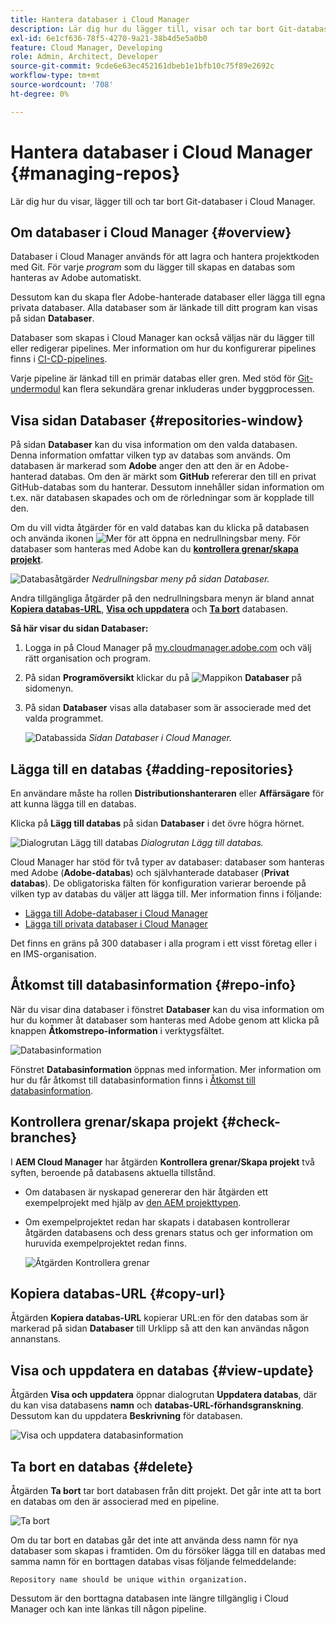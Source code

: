 ```yaml
---
title: Hantera databaser i Cloud Manager
description: Lär dig hur du lägger till, visar och tar bort Git-databaser i Cloud Manager.
exl-id: 6e1cf636-78f5-4270-9a21-38b4d5e5a0b0
feature: Cloud Manager, Developing
role: Admin, Architect, Developer
source-git-commit: 9cde6e63ec452161dbeb1e1bfb10c75f89e2692c
workflow-type: tm+mt
source-wordcount: '708'
ht-degree: 0%

---
```



# Hantera databaser i Cloud Manager {#managing-repos}

Lär dig hur du visar, lägger till och tar bort Git-databaser i Cloud Manager.

## Om databaser i Cloud Manager {#overview}

Databaser i Cloud Manager används för att lagra och hantera projektkoden med Git. För varje *program* som du lägger till skapas en databas som hanteras av Adobe automatiskt.

Dessutom kan du skapa fler Adobe-hanterade databaser eller lägga till egna privata databaser. Alla databaser som är länkade till ditt program kan visas på sidan **Databaser**.

Databaser som skapas i Cloud Manager kan också väljas när du lägger till eller redigerar pipelines. Mer information om hur du konfigurerar pipelines finns i [CI-CD-pipelines](/help/implementing/cloud-manager/configuring-pipelines/introduction-ci-cd-pipelines.md).

Varje pipeline är länkad till en primär databas eller gren. Med stöd för [Git-undermodul](git-submodules.md) kan flera sekundära grenar inkluderas under byggprocessen.

## Visa sidan Databaser {#repositories-window}

På sidan **Databaser** kan du visa information om den valda databasen. Denna information omfattar vilken typ av databas som används. Om databasen är markerad som **Adobe** anger den att den är en Adobe-hanterad databas. Om den är märkt som **GitHub** refererar den till en privat GitHub-databas som du hanterar. Dessutom innehåller sidan information om t.ex. när databasen skapades och om de rörledningar som är kopplade till den.

Om du vill vidta åtgärder för en vald databas kan du klicka på databasen och använda ikonen ![Mer](https://spectrum.adobe.com/static/icons/workflow_18/Smock_More_18_N.svg) för att öppna en nedrullningsbar meny. För databaser som hanteras med Adobe kan du **[kontrollera grenar/skapa projekt](#check-branches)**.

![Databasåtgärder](assets/repository-actions.png)
*Nedrullningsbar meny på sidan Databaser.*

Andra tillgängliga åtgärder på den nedrullningsbara menyn är bland annat **[Kopiera databas-URL](#copy-url)**, **[Visa och uppdatera](#view-update)** och **[Ta bort](#delete)** databasen.

**Så här visar du sidan Databaser:**

1. Logga in på Cloud Manager på [my.cloudmanager.adobe.com](https://my.cloudmanager.adobe.com/) och välj rätt organisation och program.

1. På sidan **Programöversikt** klickar du på ![Mappikon](https://spectrum.adobe.com/static/icons/workflow_18/Smock_Folder_18_N.svg) **Databaser** på sidomenyn.

1. På sidan **Databaser** visas alla databaser som är associerade med det valda programmet.

   ![Databassida](assets/repositories.png)
   *Sidan Databaser i Cloud Manager.*

## Lägga till en databas {#adding-repositories}

En användare måste ha rollen **Distributionshanteraren** eller **Affärsägare** för att kunna lägga till en databas.

Klicka på **Lägg till databas** på sidan **Databaser** i det övre högra hörnet.

![Dialogrutan Lägg till databas](assets/repository-add.png)
*Dialogrutan Lägg till databas.*

Cloud Manager har stöd för två typer av databaser: databaser som hanteras med Adobe (**Adobe-databas**) och självhanterade databaser (**Privat databas**). De obligatoriska fälten för konfiguration varierar beroende på vilken typ av databas du väljer att lägga till. Mer information finns i följande:

* [Lägga till Adobe-databaser i Cloud Manager](adobe-repositories.md)
* [Lägga till privata databaser i Cloud Manager](private-repositories.md)

Det finns en gräns på 300 databaser i alla program i ett visst företag eller i en IMS-organisation.

## Åtkomst till databasinformation {#repo-info}

När du visar dina databaser i fönstret **Databaser** kan du visa information om hur du kommer åt databaser som hanteras med Adobe genom att klicka på knappen **Åtkomstrepo-information** i verktygsfältet.

![Databasinformation](assets/repository-access-repo-info2.png)

Fönstret **Databasinformation** öppnas med information. Mer information om hur du får åtkomst till databasinformation finns i [Åtkomst till databasinformation](/help/implementing/cloud-manager/managing-code/accessing-repos.md).

## Kontrollera grenar/skapa projekt {#check-branches}

I **AEM Cloud Manager** har åtgärden **Kontrollera grenar/Skapa projekt** två syften, beroende på databasens aktuella tillstånd.

* Om databasen är nyskapad genererar den här åtgärden ett exempelprojekt med hjälp av [den AEM projekttypen](https://experienceleague.adobe.com/en/docs/experience-manager-core-components/using/developing/archetype/overview).
* Om exempelprojektet redan har skapats i databasen kontrollerar åtgärden databasens och dess grenars status och ger information om huruvida exempelprojektet redan finns.

  ![Åtgärden Kontrollera grenar](assets/check-branches.png)

## Kopiera databas-URL {#copy-url}

Åtgärden **Kopiera databas-URL** kopierar URL:en för den databas som är markerad på sidan **Databaser** till Urklipp så att den kan användas någon annanstans.

## Visa och uppdatera en databas {#view-update}

Åtgärden **Visa och uppdatera** öppnar dialogrutan **Uppdatera databas**, där du kan visa databasens **namn** och **databas-URL-förhandsgranskning**. Dessutom kan du uppdatera **Beskrivning** för databasen.

![Visa och uppdatera databasinformation](assets/repository-view-update.png)

## Ta bort en databas {#delete}

Åtgärden **Ta bort** tar bort databasen från ditt projekt. Det går inte att ta bort en databas om den är associerad med en pipeline.

![Ta bort](assets/repository-delete.png)

Om du tar bort en databas går det inte att använda dess namn för nya databaser som skapas i framtiden. Om du försöker lägga till en databas med samma namn för en borttagen databas visas följande felmeddelande:

`Repository name should be unique within organization.`

Dessutom är den borttagna databasen inte längre tillgänglig i Cloud Manager och kan inte länkas till någon pipeline.

